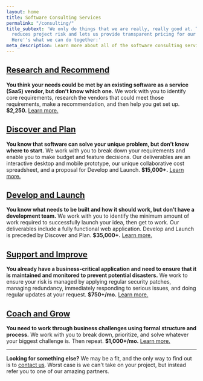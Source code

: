 ```yaml
---
layout: home
title: Software Consulting Services
permalink: "/consulting/"
title_subtext: 'We only do things that we are really, really good at. This focus dramatically
  reduces project risk and lets us provide transparent pricing for our core services.
  Here''s what we can do together:'
meta_description: Learn more about all of the software consulting services we offer.
---
```

## [Research and Recommend](https://codeandeffect.com/research-and-recommend/)

**You think your needs could be met by an existing software as a service (SaaS) vendor, but don’t know which one.** We work with you to identify core requirements, research the vendors that could meet those requirements, make a recommendation, and then help you get set up. **$2,250.** [Learn more.](https://codeandeffect.com/research-and-recommend/)

## [Discover and Plan](https://codeandeffect.com/discover-and-plan/)

**You know that software can solve your unique problem, but don’t know where to start.** We work with you to break down your requirements and enable you to make budget and feature decisions. Our deliverables are an interactive desktop and mobile prototype, our unique collaborative cost spreadsheet, and a proposal for Develop and Launch. **$15,000+.** [Learn more.](https://codeandeffect.com/discover-and-plan/)

## [Develop and Launch](https://codeandeffect.com/develop-and-launch/)

**You know what needs to be built and how it should work, but don’t have a development team.** We work with you to identify the minimum amount of work required to successfully launch your idea, then get to work. Our deliverables include a fully functional web application. Develop and Launch is preceded by Discover and Plan. **$35,000+.** [Learn more.](https://codeandeffect.com/develop-and-launch/)

## [Support and Improve](https://codeandeffect.com/support-and-improve)

**You already have a business-critical application and need to ensure that it is maintained and monitored to prevent potential disasters.** We work to ensure your risk is managed by applying regular security patches, managing redundancy, immediately responding to serious issues, and doing regular updates at your request. **$750+/mo.** [Learn more.](https://codeandeffect.com/watch-and-maintain/)

## [Coach and Grow](https://codeandeffect.com/coach-and-grow/)

**You need to work through business challenges using formal structure and process.** We work with you to break down, prioritize, and solve whatever your biggest challenge is. Then repeat. **$1,000+/mo.** [Learn more.](https://codeandeffect.com/coach-and-grow/)

***

**Looking for something else?** We may be a fit, and the only way to find out is to [contact us](https://codeandeffect.com/contact/). Worst case is we can't take on your project, but instead refer you to one of our amazing partners.
